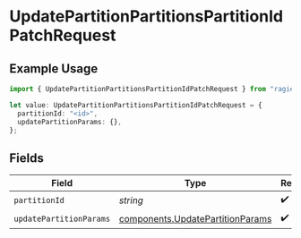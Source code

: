 # UpdatePartitionPartitionsPartitionIdPatchRequest

## Example Usage

```typescript
import { UpdatePartitionPartitionsPartitionIdPatchRequest } from "ragie/models/operations";

let value: UpdatePartitionPartitionsPartitionIdPatchRequest = {
  partitionId: "<id>",
  updatePartitionParams: {},
};
```

## Fields

| Field                                                                                | Type                                                                                 | Required                                                                             | Description                                                                          |
| ------------------------------------------------------------------------------------ | ------------------------------------------------------------------------------------ | ------------------------------------------------------------------------------------ | ------------------------------------------------------------------------------------ |
| `partitionId`                                                                        | *string*                                                                             | :heavy_check_mark:                                                                   | N/A                                                                                  |
| `updatePartitionParams`                                                              | [components.UpdatePartitionParams](../../models/components/updatepartitionparams.md) | :heavy_check_mark:                                                                   | N/A                                                                                  |